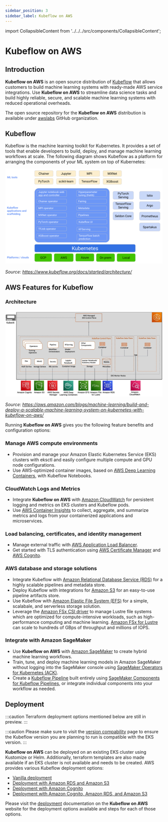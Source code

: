 ```yaml
---
sidebar_position: 3
sidebar_label: Kubeflow on AWS
---
```

import CollapsibleContent from '../../../src/components/CollapsibleContent';

# Kubeflow on AWS

## Introduction

**Kubeflow on AWS** is an open source distribution of [Kubeflow](https://www.kubeflow.org/) that allows customers to build machine learning systems with ready-made AWS service integrations. Use **Kubeflow on AWS** to streamline data science tasks and build highly reliable, secure, and scalable machine learning systems with reduced operational overheads.

The open source repository for the **Kubeflow on AWS** distribution is available under [awslabs](https://github.com/awslabs/kubeflow-manifests) GitHub organization.

## Kubeflow

Kubeflow is the machine learning toolkit for Kubernetes. It provides a set of tools that enable developers to build, deploy, and manage machine learning workflows at scale. The following diagram shows Kubeflow as a platform for arranging the components of your ML system on top of Kubernetes:

![Kubeflow](img/kubeflow-overview-platform-diagram.svg)

*Source: https://www.kubeflow.org/docs/started/architecture/*

## AWS Features for Kubeflow

### Architecture

![KubeflowOnAws](img/ML-8280-image003.jpg)

*Source: https://aws.amazon.com/blogs/machine-learning/build-and-deploy-a-scalable-machine-learning-system-on-kubernetes-with-kubeflow-on-aws/*

Running **Kubeflow on AWS** gives you the following feature benefits and configuration options:

### Manage AWS compute environments

* Provision and manage your Amazon Elastic Kubernetes Service (EKS) clusters with eksctl and easily configure multiple compute and GPU node configurations.
* Use AWS-optimized container images, based on [AWS Deep Learning Containers](https://docs.aws.amazon.com/deep-learning-containers/latest/devguide/what-is-dlc.html), with Kubeflow Notebooks.

### CloudWatch Logs and Metrics

* Integrate **Kubeflow on AWS** with [Amazon CloudWatch](https://aws.amazon.com/cloudwatch/) for persistent logging and metrics on EKS clusters and Kubeflow pods.
* Use [AWS Container Insights](https://docs.aws.amazon.com/AmazonCloudWatch/latest/monitoring/ContainerInsights.html) to collect, aggregate, and summarize metrics and logs from your containerized applications and microservices.

### Load balancing, certificates, and identity management

* Manage external traffic with [AWS Application Load Balancer](https://docs.aws.amazon.com/elasticloadbalancing/latest/application/introduction.html).
* Get started with TLS authentication using [AWS Certificate Manager](https://aws.amazon.com/certificate-manager/) and [AWS Cognito](https://aws.amazon.com/cognito/).

### AWS database and storage solutions

* Integrate Kubeflow with [Amazon Relational Database Service (RDS)](https://aws.amazon.com/rds/) for a highly scalable pipelines and metadata store.
* Deploy Kubeflow with integrations for [Amazon S3](https://aws.amazon.com/s3/) for an easy-to-use pipeline artifacts store.
* Use Kubeflow with [Amazon Elastic File System (EFS)](https://aws.amazon.com/efs/) for a simple, scalabale, and serverless storage solution.
* Leverage the [Amazon FSx CSI driver](https://github.com/kubernetes-sigs/aws-fsx-csi-driver) to manage Lustre file systems which are optimized for compute-intensive workloads, such as high-performance computing and machine learning. [Amazon FSx for Lustre](https://aws.amazon.com/fsx/lustre/) can scale to hundreds of GBps of throughput and millions of IOPS.

### Integrate with Amazon SageMaker

* Use **Kubeflow on AWS** with [Amazon SageMaker](https://aws.amazon.com/sagemaker/) to create hybrid machine learning workflows.
* Train, tune, and deploy machine learning models in Amazon SageMaker without logging into the SageMaker console using [SageMaker Operators for Kubernetes (ACK)](https://github.com/aws-controllers-k8s/sagemaker-controller).
* Create a [Kubeflow Pipeline](https://www.kubeflow.org/docs/components/pipelines/v1/introduction/#what-is-kubeflow-pipelines) built entirely using [SageMaker Components for Kubeflow Pipelines](https://github.com/kubeflow/pipelines/tree/master/components/aws/sagemaker), or integrate individual components into your workflow as needed.


## Deployment

:::caution
Terraform deployment options mentioned below are still in preview.
:::

:::caution
Please make sure to visit the [version compability](https://awslabs.github.io/kubeflow-manifests/docs/about/eks-compatibility/) page to ensure the Kubeflow version you are planning to run is compatible with the EKS version.
:::

**Kubeflow on AWS** can be deployed on an existing EKS cluster using Kustomize or Helm. Additionally, terraform templates are also made available if an EKS cluster is not available and needs to be created. AWS provides various Kubeflow deployment options:

* [Vanilla deployment](https://awslabs.github.io/kubeflow-manifests/docs/deployment/vanilla/)
* [Deployment with Amazon RDS and Amazon S3](https://awslabs.github.io/kubeflow-manifests/docs/deployment/rds-s3/)
* [Deployment with Amazon Cognito](https://awslabs.github.io/kubeflow-manifests/docs/deployment/cognito/)
* [Deployment with Amazon Cognito, Amazon RDS, and Amazon S3](https://awslabs.github.io/kubeflow-manifests/docs/deployment/cognito-rds-s3/)

Please visit the [deployment](https://awslabs.github.io/kubeflow-manifests/docs/deployment/) documentation on the **Kubeflow on AWS** website for the deployment options available and steps for each of those options.
